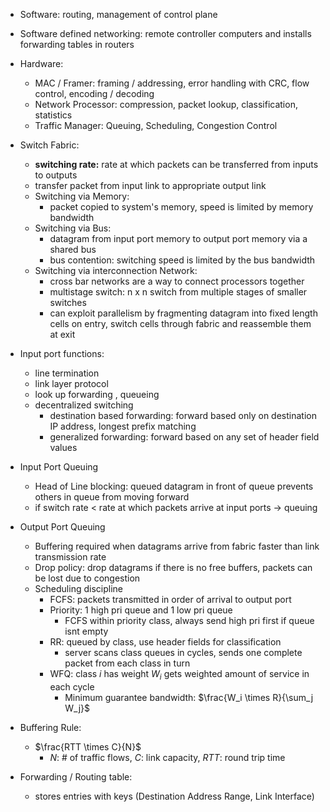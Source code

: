 - Software: routing, management of control plane
- Software defined networking: remote controller computers and installs forwarding tables in routers
- Hardware: 
	- MAC / Framer: framing / addressing, error handling with CRC, flow control, encoding / decoding
	- Network Processor: compression, packet lookup, classification, statistics
	- Traffic Manager: Queuing, Scheduling, Congestion Control
- Switch Fabric:
	- **switching rate:** rate at which packets can be transferred from inputs to outputs
	- transfer packet from input link to appropriate output link
	- Switching via Memory: 
		- packet copied to system's memory, speed is limited by memory bandwidth
	- Switching via Bus: 
		- datagram from input port memory to output port memory via a shared bus
		- bus contention: switching speed is limited by the bus bandwidth
	- Switching via interconnection Network:
		- cross bar networks are a way to connect processors together
		- multistage switch: n x n switch from multiple stages of smaller switches
		- can exploit parallelism by fragmenting datagram into fixed length cells on entry, switch cells through fabric and reassemble them at exit
	
- Input port functions:
	-   line termination
	- link layer protocol
	- look up forwarding , queueing
	- decentralized switching
		- destination based forwarding: forward based only on destination IP address, longest prefix matching
		- generalized forwarding: forward based on any set of header field values

- Input Port Queuing
	- Head of Line blocking: queued datagram in front of queue prevents others in queue from moving forward
	- if switch rate < rate at which packets arrive at input ports -> queuing
- Output Port Queuing
	- Buffering required when datagrams arrive from fabric faster than link transmission rate
	- Drop policy: drop datagrams if there is no free buffers, packets can be lost due to congestion
	- Scheduling discipline
		- FCFS: packets transmitted in order of arrival to output port
		- Priority: 1 high pri queue and 1 low pri queue
			- FCFS within priority class, always send high pri first if queue isnt empty
		- RR: queued by class, use header fields for classification
			- server scans class queues in cycles, sends one complete packet from each class in turn
		- WFQ: class $i$ has weight $W_i$ gets weighted amount of service in each cycle
			- Minimum guarantee bandwidth: $\frac{W_i \times R}{\sum_j W_j}$
 - Buffering Rule:
	 - $\frac{RTT \times C}{N}$ 
		 - $N$: # of traffic flows, $C$: link capacity, $RTT$: round trip time
- Forwarding / Routing table:
	- stores entries with keys (Destination Address Range, Link Interface)
